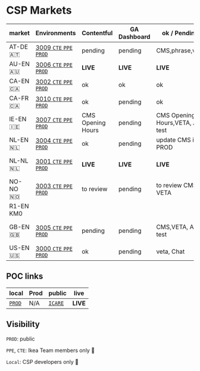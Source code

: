 # CSP Markets

|   market| Environments|Contentful | GA Dashboard |ok / Pending |live |
| -- | -- |  -- | -- | -- | -- |
| AT-DE  🇦🇹 | <a href="http://localhost:3009/at/de/customer-service/support/" target="_blank"> 3009 </a>   <a href="https://www.cte.ikeadt.com/at/de/customer-service/support/" target="_blank"> `CTE` </a>   <a href="https://www.ppe.ikeadt.com/at/de/customer-service/support/" target="_blank"> `PPE` </a> <a href="" target="_blank">  </a>  <a href="https://www.ikea.com/at/de/customer-service/support/" target="_blank"> `PROD`  </a> | pending | pending | CMS,phrase,veta |  |
|  AU-EN 🇦🇺 |  <a href="http://localhost:3006/au/en/customer-service/support/" target="_blank"> 3006  </a>  <a href="https://www.cte.ikeadt.com/au/en/customer-service/support/" target="_blank"> `CTE` </a>  <a href="https://www.ppe.ikeadt.com/au/en/customer-service/support/" target="_blank"> `PPE` </a> <a href="" target="_blank">  </a>   <a href="https://www.ikea.com/au/en/customer-service/support/" target="_blank"> `PROD`  </a> | **LIVE** |**LIVE** |**LIVE** | **LIVE**|
|  CA-EN 🇨🇦 |  <a href="http://localhost:3002/ca/en/customer-service/support/" target="_blank"> 3002 </a>   <a href="https://www.cte.ikeadt.com/ca/en/customer-service/support/" target="_blank"> `CTE` </a>  <a href="https://www.ppe.ikeadt.com/ca/en/customer-service/support/" target="_blank"> `PPE` </a> <a href="" target="_blank">  </a>  <a href="https://www.ikea.com/ca/en/customer-service/support/" target="_blank"> `PROD`  </a> | ok | ok |ok | |
|  CA-FR 🇨🇦| <a href="http://localhost:3010/ca/fr/customer-service/support/" target="_blank"> 3010 </a> <a href="https://www.cte.ikeadt.com/ca/fr/customer-service/support/" target="_blank"> `CTE` </a>  <a href="https://www.ppe.ikeadt.com/ca/fr/customer-service/support/" target="_blank"> `PPE` </a>  </a>  <a href="https://www.ikea.com/ca/fr/customer-service/support/" target="_blank"> `PROD`  </a> | ok |pending |ok | |
|  IE-EN 🇮🇪 |  <a href="http://localhost:3007/ie/en/customer-service/support/" target="_blank"> 3007 </a>   <a href="https://www.cte.ikeadt.com/ie/en/customer-service/support/" target="_blank"> `CTE` </a>   <a href="https://www.ppe.ikeadt.com/ie/en/customer-service/support/" target="_blank"> `PPE` </a> <a href="" target="_blank">  </a>  <a href="https://www.ikea.com/ie/en/customer-service/support/" target="_blank"> `PROD`  </a> | CMS Opening Hours |pending |  CMS Opening Hours,VETA, AB test |Provided: June 2022? |
|  NL-EN 🇳🇱 |<a href="http://localhost:3004/nl/en/customer-service/support/"> 3004 </a>  <a href="" target="_blank">  </a> <a href="https://www.cte.ikeadt.com/nl/en/customer-service/support/" target="_blank"> `CTE` </a>  <a href="https://www.ppe.ikeadt.com/nl/en/customer-service/support/" target="_blank">`PPE`</a> <a href="https://www.ikea.com/nl/en/customer-service/support/" target="_blank"> `PROD`  </a> |ok | pending| update CMS in PROD| |
|  NL-NL 🇳🇱 | <a href="http://localhost:3001/nl/nl/customer-service/support/"> 3001 </a>   <a href="https://www.cte.ikeadt.com/nl/nl/customer-service/support/" target="_blank"> `CTE` </a>   <a href="https://www.ppe.ikeadt.com/nl/nl/customer-service/support/" target="_blank">`PPE`  </a> <a href="" target="_blank">  </a>  <a href="https://www.ikea.com/nl/nl/customer-service/support/" target="_blank"> `PROD`  </a> | **LIVE** |**LIVE** | **LIVE**|**LIVE** since  4/8/22|
|  NO-NO 🇳🇴 |  <a href="http://localhost:3003/no/no/customer-service/support/" target="_blank">  3003 </a>  <a href="https://www.cte.ikeadt.com/no/no/customer-service/support/" target="_blank"> `CTE` </a>  <a href="https://www.ppe.ikeadt.com/no/no/customer-service/support/" target="_blank"> `PPE` </a> <a href="" target="_blank">  </a>  <a href="https://www.ikea.com/no/no/customer-service/support/" target="_blank"> `PROD`  </a> | to review| pending | to review CMS , VETA | |
|  R1-EN KM0 | |  |  | |
|  GB-EN 🇬🇧 | <a href="http://localhost:3005/gb/en/customer-service/support/" target="_blank"> 3005 </a> <a href="https://www.cte.ikeadt.com/gb/en/customer-service/support/" target="_blank"> `CTE` </a>  <a href="https://www.ppe.ikeadt.com/gb/en/customer-service/support/"> `PPE` </a>  <a href="https://www.ikea.com/gb/en/customer-service/support/"> `PROD` </a> | pending | pending | CMS,VETA, AB test |Provided: June 2022?  |
|  US-EN 🇺🇸 |  <a href="http://localhost:3000/us/en/customer-service/support/" target="_blank"> 3000 </a> <a href="https://www.ikea.com/us/en/customer-service/support"> `CTE` </a>  <a href="https://www.ppe.ikeadt.com/us/en/customer-service/support/" target="_blank"> `PPE` </a> <a href="" target="_blank">  </a> <a href="https://www.ikea.com/us/en/customer-service/support/" target="_blank"> `PROD`  </a> | ok |pending | veta, Chat| |



## POC links

| local | Prod |public |  live |
| -- | -- | -- | -- |
| <a href="http://localhost:3000/" target="_blank"> `PROD`  </a> | N/A | <a href="https://icare.ingka.com/" target="_blank"> `ICARE`  </a> | **LIVE** |

## Visibility

`PROD`: public

`PPE`, `CTE`: Ikea Team members only 🔑

`Local`: CSP developers only 🔑
